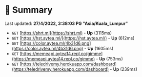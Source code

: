 # 📖 Summary
Last updated: **27/4/2022, 3:38:03 PG "Asia/Kuala_Lumpur"**

- `GET` [https://shrt.ml](https://shrt.ml) - **Up** (3115ms)
- `GET` [https://hst.aytea.ml/](https://hst.aytea.ml/) - **Up** (612ms)
- `GET` [https://color.aytea.ml/4b31d6.png](https://color.aytea.ml/4b31d6.png) - **Up** (1605ms)
- `GET` [https://memeapi.aytea14.repl.co/gimme](https://memeapi.aytea14.repl.co/gimme) - **Up** (753ms)
- `GET` [https://teledrivemy.herokuapp.com/dashboard](https://teledrivemy.herokuapp.com/dashboard) - **Up** (239ms)
